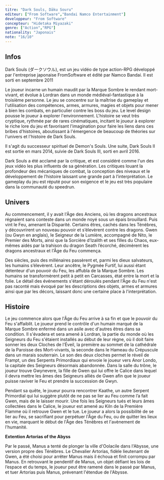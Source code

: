 ```yaml
---
titre: "Dark Souls, Dāku Souru"
editeur: ["From Software","Bandai Namco Entertainment"]
developpeur: "From Software"
concepteur: "Hidetaka Miyazaki"
genre: ["Action","RPG"]
nationality: "Japonais"
note: "16/10"
---
```


## Infos

Dark Souls (ダークソウル), est un jeu vidéo de type action-RPG développé par l'entreprise japonaise FromSoftware et édité par Namco Bandai. Il est sorti en septembre 2011

Le joueur incarne un humain maudit par la Marque Sombre le rendant mort-vivant, et évolue à Lordran dans un monde médiéval-fantastique à la troisième personne. Le jeu se concentre sur la maîtrise du gameplay et l'utilisation des compétences, armes, armures, magies et objets pour mener à bien les combats, en particulier contre les boss du jeu. Le level design pousse le joueur à explorer l'environnement. L'histoire se veut très cryptique, rythmée par de rares cinématiques, incitant le joueur à explorer le riche lore du jeu et favorisant l'imagination pour faire les liens dans ces bribes d'histoires, aboutissant à l'émergence de beaucoup de théories sur l'univers et l'histoire de Dark Souls.

Il s'agit du successeur spirituel de Demon's Souls. Une suite, Dark Souls II est sortie en mars 2014, suivie de Dark Souls III, sorti en avril 2016.

Dark Souls a été acclamé par la critique, et est considéré comme l'un des jeux vidéo les plus influents de sa génération. Les critiques louant la profondeur des mécaniques de combat, la conception des niveaux et le développement de l’histoire laissant une grande part à l’interprétation. Le gameplay du jeu est réputé pour son exigence et le jeu est très populaire dans la communauté du speedrun.

## Univers

Au commencement, il y avait l'Âge des Anciens, où les dragons ancestraux régnaient sans conteste dans un monde noyé sous un épais brouillard. Puis vint le Feu, amenant la Disparité. Certains êtres, cachés dans les Ténèbres, y découvrirent un nouveau pouvoir et s’élevèrent contre les dragons. Gwen (ou Gwyn en anglais), le Seigneur de la Lumière, accompagné de Nito, le Premier des Morts, ainsi que la Sorcière d’Izalith et ses filles du Chaos, eux-mêmes aidés par la trahison du dragon Seath l’écorché, décimèrent les dragons ancestraux et l'Âge du Feu commença.

Des siècles, puis des millénaires passèrent et, parmi les dieux salvateurs, les humains s’élevèrent. Leur ancêtre, le Pygmée Furtif, lui aussi étant détenteur d'un pouvoir du Feu, les affubla de la Marque Sombre. Les humains se transformèrent petit à petit en Carcasses, état entre la mort et la folie. Le détail des événements s'étant déroulés pendant l'Âge du Feu n'est pas raconté mais évoqué par les descriptions des objets, armes et armures ainsi que par les décors, laissant donc une certaine place à l'interprétation.

## Histoire

Le jeu commence alors que l'Âge du Feu arrive à sa fin et que le pouvoir du Feu s'affaiblit. Le joueur prend le contrôle d'un humain marqué de la Marque Sombre enfermé dans un asile avec d'autres êtres dans sa condition. Il s'évadera et sera amené à Lordran, la partie du monde où les Seigneurs du Feu s'étaient installés au début de leur règne, où il doit faire sonner les deux Cloches de l’Éveil, la première au sommet de la cathédrale de la Paroisse des Mort-vivants, la seconde dans le Hameau du Crépuscule dans un marais souterrain. Le son des deux cloches permet le réveil de Frampt, un des Serpents Primordiaux qui envoie le joueur vers Anor Londo, la capitale des Seigneurs désormais abandonnée. Dans la salle du trône, le joueur trouve Gwynevere, la fille de Gwen qui lui offre le Calice dans lequel il devra mettre les âmes des Seigneurs alliés de Gwen afin que le joueur puisse raviver le Feu et prendre la succession de Gwyn.

Pendant sa quête, le joueur pourra rencontrer Kaathe, un autre Serpent Primordial qui lui suggère plutôt de ne pas se lier au Feu comme l’a fait Gwen, mais de le laisser mourir. Une fois les Seigneurs tués et leurs âmes collectées dans le Calice, le joueur est amené au Kiln de la Première Flamme où il retrouve Gwen et le tue. Le joueur a alors la possibilité de se lier au Feu, se sacrifiant pour perpétuer l'Âge du Feu, ou de quitter les lieux en vie, marquant le début de l'Âge des Ténèbres et l'avènement de l'humanité.

**Extention Artorias of the Abyss**

Par le passé, Manus a tenté de plonger la ville d'Oolacile dans l'Abysse, une version propre des Ténèbres. Le Chevalier Artorias, fidèle lieutenant de Gwen, a été choisi pour arrêter Manus mais il échoua et finit corrompu par Manus. En retrouvant le pendentif de Manus, un objet défiant les lois de l’espace et du temps, le joueur peut être ramené dans le passé par Manus, et tuer Artorias puis Manus, prévenant l'étendue de l'Abysse.